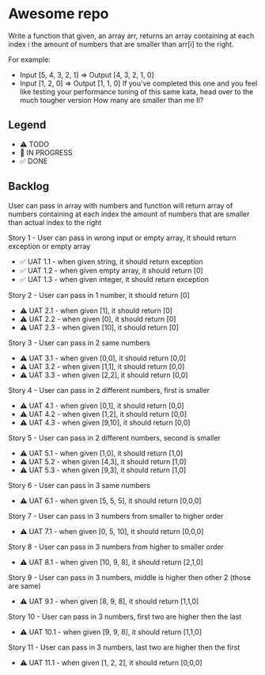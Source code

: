 # Awesome repo

Write a function that given, an array arr, returns an array containing at each index i the amount of numbers that are smaller than arr[i] to the right.

For example:

* Input [5, 4, 3, 2, 1] => Output [4, 3, 2, 1, 0]
* Input [1, 2, 0] => Output [1, 1, 0]
If you've completed this one and you feel like testing your performance tuning of this same kata, head over to the much tougher version How many are smaller than me II?


## Legend
- ⚠ TODO
- 🚧 IN PROGRESS
- ✅ DONE

## Backlog

User can pass in array with numbers and function will return array of numbers containing at each index the amount of numbers that are smaller than actual index to the right

Story 1 - User can pass in wrong input or empty array, it should return exception or empty array
 - ✅ UAT 1.1 - when given string, it should return exception
 - ✅ UAT 1.2 - when given empty array, it should return [0]
 - ✅ UAT 1.3 - when given integer, it should return exception

Story 2 - User can pass in 1 number, it should return [0]
 - ⚠ UAT 2.1 - when given [1], it should return [0]
 - ⚠ UAT 2.2 - when given [0], it should return [0]
 - ⚠ UAT 2.3 - when given [10], it should return [0]

Story 3 - User can pass in 2 same numbers
 - ⚠ UAT 3.1 - when given [0,0], it should return [0,0]
 - ⚠ UAT 3.2 - when given [1,1], it should return [0,0]
 - ⚠ UAT 3.3 - when given [2,2], it should return [0,0]

Story 4 - User can pass in 2 different numbers, first is smaller
 - ⚠ UAT 4.1 - when given [0,1], it should return [0,0]
 - ⚠ UAT 4.2 - when given [1,2], it should return [0,0]
 - ⚠ UAT 4.3 - when given [9,10], it should return [0,0]

Story 5 - User can pass in 2 different numbers, second is smaller
 - ⚠ UAT 5.1 - when given [1,0], it should return [1,0]
 - ⚠ UAT 5.2 - when given [4,3], it should return [1,0]
 - ⚠ UAT 5.3 - when given [9,3], it should return [1,0]

Story 6 - User can pass in 3 same numbers 
 - ⚠ UAT 6.1 - when given [5, 5, 5], it should return [0,0,0]

Story 7 - User can pass in 3 numbers from smaller to higher order  
 - ⚠ UAT 7.1 - when given [0, 5, 10], it should return [0,0,0]

Story 8 - User can pass in 3 numbers from higher to smaller order  
 - ⚠ UAT 8.1 - when given [10, 9, 8], it should return [2,1,0]

Story 9 - User can pass in 3 numbers, middle is higher then other 2 (those are same)
 - ⚠ UAT 9.1 - when given [8, 9, 8], it should return [1,1,0]

Story 10 - User can pass in 3 numbers, first two are higher then the last
 - ⚠ UAT 10.1 - when given [9, 9, 8], it should return [1,1,0]

Story 11 - User can pass in 3 numbers, last two are higher then the first
 - ⚠ UAT 11.1 - when given [1, 2, 2], it should return [0,0,0]